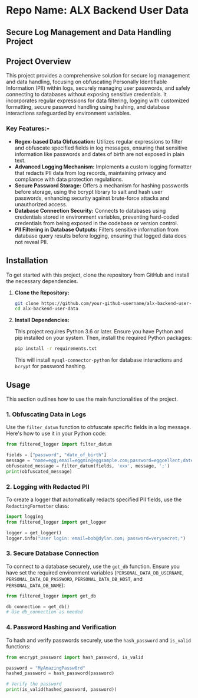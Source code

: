 # Repo Name:  ALX Backend User Data

## Secure Log Management and Data Handling Project

## Project Overview

This project provides a comprehensive solution for secure log management and data handling, focusing on obfuscating Personally Identifiable Information (PII) within logs, securely managing user passwords, and safely connecting to databases without exposing sensitive credentials. It incorporates regular expressions for data filtering, logging with customized formatting, secure password handling using hashing, and database interactions safeguarded by environment variables.

### Key Features:-

- **Regex-based Data Obfuscation:** Utilizes regular expressions to filter and obfuscate specified fields in log messages, ensuring that sensitive information like passwords and dates of birth are not exposed in plain text.
- **Advanced Logging Mechanism:** Implements a custom logging formatter that redacts PII data from log records, maintaining privacy and compliance with data protection regulations.
- **Secure Password Storage:** Offers a mechanism for hashing passwords before storage, using the bcrypt library to salt and hash user passwords, enhancing security against brute-force attacks and unauthorized access.
- **Database Connection Security:** Connects to databases using credentials stored in environment variables, preventing hard-coded credentials from being exposed in the codebase or version control.
- **PII Filtering in Database Outputs:** Filters sensitive information from database query results before logging, ensuring that logged data does not reveal PII.

## Installation

To get started with this project, clone the repository from GitHub and install the necessary dependencies.

1. **Clone the Repository:**

   ```bash
   git clone https://github.com/your-github-username/alx-backend-user-data.git
   cd alx-backend-user-data
   ```

2. **Install Dependencies:**

   This project requires Python 3.6 or later. Ensure you have Python and pip installed on your system. Then, install the required Python packages:

   ```bash
   pip install -r requirements.txt
   ```

   This will install `mysql-connector-python` for database interactions and `bcrypt` for password hashing.

## Usage

This section outlines how to use the main functionalities of the project.

### 1. Obfuscating Data in Logs

Use the `filter_datum` function to obfuscate specific fields in a log message. Here's how to use it in your Python code:

```python
from filtered_logger import filter_datum

fields = ["password", "date_of_birth"]
message = "name=egg;email=eggmin@eggsample.com;password=eggcellent;date_of_birth=12/12/1986;"
obfuscated_message = filter_datum(fields, 'xxx', message, ';')
print(obfuscated_message)
```

### 2. Logging with Redacted PII

To create a logger that automatically redacts specified PII fields, use the `RedactingFormatter` class:

```python
import logging
from filtered_logger import get_logger

logger = get_logger()
logger.info("User login: email=bob@dylan.com; password=verysecret;")
```

### 3. Secure Database Connection

To connect to a database securely, use the `get_db` function. Ensure you have set the required environment variables (`PERSONAL_DATA_DB_USERNAME`, `PERSONAL_DATA_DB_PASSWORD`, `PERSONAL_DATA_DB_HOST`, and `PERSONAL_DATA_DB_NAME`):

```python
from filtered_logger import get_db

db_connection = get_db()
# Use db_connection as needed
```

### 4. Password Hashing and Verification

To hash and verify passwords securely, use the `hash_password` and `is_valid` functions:

```python
from encrypt_password import hash_password, is_valid

password = "MyAmazingPassw0rd"
hashed_password = hash_password(password)

# Verify the password
print(is_valid(hashed_password, password))
```

